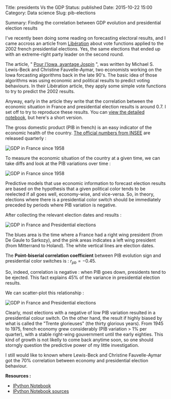 Title: presidents Vs the GDP
Status: published
Date: 2015-10-22 15:00
Category: Data science
Slug: pib-elections

Summary: Finding the correlation between GDP evolution and presidential election results

I've recently been doing some reading on forecasting electoral results, and I came accross an article from [Libération](http://liberation.fr) about vote functions applied to the 2002 french presidential elections. Yes, the same elections that ended up with an extreme-right party leader on the second round.

The article, " [Pour l'Iowa, avantage Jospin](http://www.liberation.fr/tribune/2002/03/21/pour-l-iowa-avantage-jospin_397638) ", was written by Michael S. Lewis-Beck and Christine Fauvelle-Aymar, two economists working on the Iowa forcasting algorithms back in the late 90's. The basic idea of those algorithms was using economic and political results to predict voting behaviours. In their Libération article, they apply some simple vote functions to try to predict the 2002 results.

Anyway, early in the article they write that the correlation between the economic situation in France and presidential election results is around 0.7. I set off to try to reproduce these results. You can [view the detailed notebook](http://nbviewer.ipython.org/github/gaspaio/notebooks/blob/master/elections/PIB.ipynb), but here's a short version.

The gross domestic product (PIB in french) is an easy indicator of the economic health of the country. [The official numbers from INSEE](http://www.bdm.insee.fr/bdm2/affichageSeries?idbank=001690224&codeGroupe=1540) are released quarterly :

![GDP in France since 1958]({filename}/images/pib_pib.png)

To measure the economic situation of the country at a given time, we can take diffs and look at the PIB variations over time :

![GDP in France since 1958]({filename}/images/pib_evol.png)

Predictive models that use economic information to forecast election results are based on the hypothesis that a given political color tends to be reelected if all goes well, economy-wise, and vice-versa. So, in theory, elections where there is a presidential color switch should be immediately preceded by periods where PIB variation is negative.

After collecting the relevant election dates and results :

![GDP in France and Presidential elections]({filename}/images/pib_evol_pres.png)

The blues area is the time where a France had a right wing president (from De Gaule to Sarkozy), and the pink areas indicates a left wing president (from Mitterrand to Holand). The white vertical lines are election dates.

The **Point-biserial correlation coefficient** between PIB evolution sign and presidential color switches is : $r_{pb} = -0.45$.

So, indeed, correlation is negative : when PIB goes down, presidents tend to be ejected. This fact explains 45% of the variance in presidential election results.

We can scatter-plot this relationship :

![GDP in France and Presidential elections]({filename}/images/pib_evol_pres_scat.png)

Clearly, most elections with a negative of low PIB variation resulted in a presidential colour switch. On the other hand, the result if highly biased by what is called the "Trente glorieuses" (the thirty glorious years). From 1945 to 1975, french economy grew considerably (PIB variation > 1% per quarter), with a stable right-wing gouvernment until the early eighties. This kind of growth is not likelly to come back anytime soon, so one should storngly question the predictive power of my little investigation.

I still would like to known where Lewis-Beck and Christine Fauvelle-Aymar got the 70% correlation between economy and presidential election behaviour.

**Resources :**

* [IPython Notebook](http://nbviewer.ipython.org/github/gaspaio/notebooks/blob/master/elections/PIB.ipynb)
* [IPython Notebook sources](https://github.com/gaspaio/notebooks/tree/master/elections)
